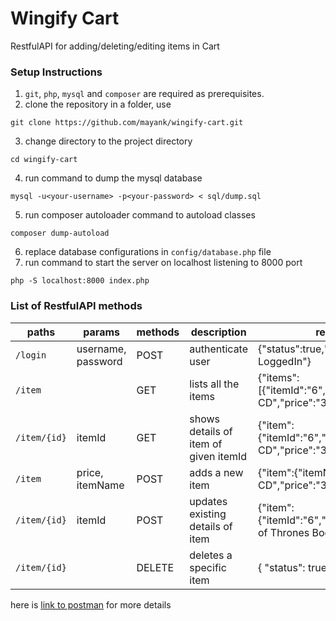 # Wingify Cart

RestfulAPI for adding/deleting/editing items in Cart

### Setup Instructions

1. `git`, `php`, `mysql` and `composer` are required as prerequisites.
2. clone the repository in a folder, use
```
git clone https://github.com/mayank/wingify-cart.git
```
3. change directory to the project directory
```
cd wingify-cart
```
4. run command to dump the mysql database
```
mysql -u<your-username> -p<your-password> < sql/dump.sql
```
5. run composer autoloader command to autoload classes
```
composer dump-autoload
```
6. replace database configurations in `config/database.php` file
7. run command to start the server on localhost listening to 8000 port
```
php -S localhost:8000 index.php
```


### List of RestfulAPI methods


| paths | params | methods | description  | response
|---|---|---|---|---|
| `/login` | username, password | POST | authenticate user | {"status":true,"message":"Already LoggedIn"} |
| `/item`  |  | GET | lists all the items | {"items":[{"itemId":"6","itemName":"Music CD","price":"300"}]}
| `/item/{id}` | itemId | GET | shows details of item of given itemId | {"item":{"itemId":"6","itemName":"Music CD","price":"300"}} |
| `/item` | price, itemName | POST | adds a new item | {"item":{"itemName":"Music CD","price":"300","itemId":"6"}} |
| `/item/{id}` | itemId | POST | updates existing details of item |  {"item":{"itemId":"6","itemName":"Game of Thrones Book","price":"500"}} |
| `/item/{id}` | | DELETE | deletes a specific item | { "status": true } |

here is [link to postman][] for more details


[link to postman]: https://www.getpostman.com/collections/3a118cb196e1e2cd6f5e
